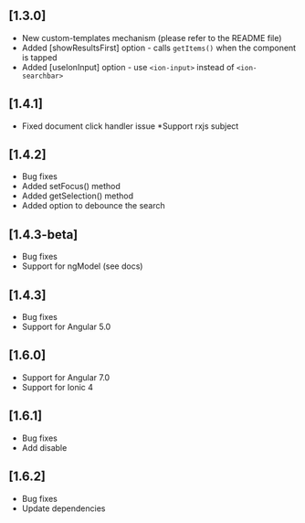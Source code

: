 ## [1.3.0]
* New custom-templates mechanism (please refer to the README file)
* Added [showResultsFirst] option - calls `getItems()` when the component is tapped
* Added [useIonInput] option - use `<ion-input>` instead of `<ion-searchbar>`

## [1.4.1]
* Fixed document click handler issue
*Support rxjs subject

## [1.4.2]
* Bug fixes
* Added setFocus() method
* Added getSelection() method
* Added option to debounce the search

## [1.4.3-beta]
* Bug fixes
* Support for ngModel (see docs)

## [1.4.3]
* Bug fixes
* Support for Angular 5.0

## [1.6.0]
* Support for Angular 7.0
* Support for Ionic 4

## [1.6.1]
* Bug fixes
* Add disable

## [1.6.2]
* Bug fixes
* Update dependencies
